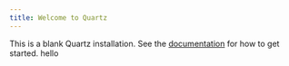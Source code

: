 ```yaml
---
title: Welcome to Quartz
---
```


This is a blank Quartz installation.
See the [documentation](https://quartz.jzhao.xyz) for how to get started.
hello